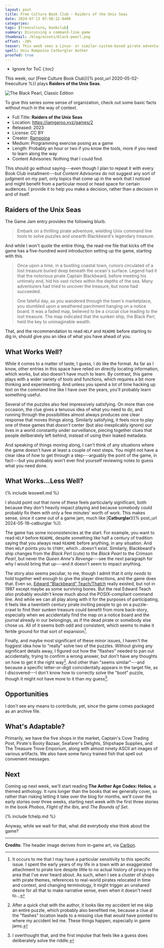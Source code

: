 ```yaml
---
layout: post
title: Free Culture Book Club — Raiders of the Unix Seas
date: 2024-07-13 07:50:12-0400
categories:
tags: [freeculture, bookclub]
summary: Discussing a command-line game
thumbnail: /blog/assets/black-pearl.png
offset: -20%
teaser: This week sees a Linux- or similar-system-based pirate adventure.
spell: Unix Rampoina Catburglar Aether
proofed: true
---
```


* Ignore for ToC
{:toc}

This week, our [Free Culture Book Club]({% post_url 2020-05-02-freeculture %}) plays **Raiders of the Unix Seas**.

![The Black Pearl, Classic Edition](/blog/assets/black-pearl.png "Why yes, I DID run ASCII art through software to generate a rasterized image of that art, because the SVG always came out empty...")

To give this series some sense of organization, check out some basic facts without much in the way of context.

 * Full Title:  **Raiders of the Unix Seas**
 * Location:  <https://jamgaroo.xyz/games/2>
 * Released:  2023
 * License:  CC BY
 * Creator:  [Rampoina](https://jamgaroo.xyz/users/Rampoina)
 * Medium:  Programming exercise posing as a game
 * Length:  Probably an hour or two if you know the tools, more if you need to learn along the way
 * Content Advisories:  Nothing that I could find.

This should go without saying---even though I plan to repeat it with every Book Club installment---but *Content Advisories* do not suggest any sort of judgment on my part, only topics that come up in the work that I noticed and might benefit from a particular mood or head space for certain audiences.  I provide it to help you make a decision, rather than a decision in and of itself.

## Raiders of the Unix Seas

The Game Jam entry provides the following blurb.

 > Embark on a thrilling pirate adventure, wielding Unix command line tools to solve puzzles and unearth Blackbeard's legendary treasure.

And while I won't quote the entire thing, the read-me file that kicks off the game has a five-hundred word introduction setting up the game, starting with this.

 > Once upon a time, in a bustling coastal town, rumors circulated of a lost treasure buried deep beneath the ocean's surface. Legend had it that the notorious pirate Captain Blackbeard, before meeting his untimely end, hid his vast riches within the depths of the sea. Many adventurers had tried to uncover the treasure, but none had succeeded.
 >
 > One fateful day, as you wandered through the town's marketplace, you stumbled upon a weathered parchment hanging on a notice board. It was a faded map, believed to be a crucial clue leading to the lost treasure. The map indicated that the sunken ship, the Black Perl, held the key to unimaginable wealth.

That, and the recommendation to read `HELP` and `README` before starting to dig in, should give you an idea of what you have ahead of you.

## What Works Well?

While it comes to a matter of taste, I guess, I do like the format.  As far as I know, other entries in this space have relied on directly locating information, which works, but also doesn't have much to learn.  By contrast, this game plays with a wider variety of tools and functions, which requires a bit more thinking and experimenting.  And unless you spend a lot of time hacking up text on the command line like I have over the years, you'll probably learn something useful.

Several of the puzzles also feel impressively satisfying.  On more than one occasion, the clue gives a tenuous idea of what you need to do, and running through the possibilities almost always produces one clear response that moves things along.  Similarly satisfying, it feels nice to play one of these games that *doesn't* center (but also inexplicably ignore) our lives in a world constantly under surveillance, piecing together clues that people deliberately left behind, instead of using their leaked metadata.

And speaking of things moving along, I can't think of any situations where the game doesn't have at least a couple of next steps.  You might not have a clear idea of *how* to get through a step---arguably the point of the game, in fact---but you probably won't ever find yourself reviewing notes to guess what you need done.

## What Works...Less Well?

{% include lesswell.md %}

I should point out that none of these feels particularly significant, both because they don't heavily impact playing and because somebody could probably fix them with only a few minutes' worth of work.  This makes sense, since it came out of a game jam, much like [**Catburglar**]({% post_url 2024-05-18-catburglar %}).

The game has some inconsistencies at the start.  For example, you want to read `HELP` before `README`, despite something like half a century of tradition saying that you always read `README` before anything, in any situation.  And then `HELP` points you to `STORY`, which...doesn't exist.  Similarly, Blackbeard's ship changes from the *Black Perl* (cute) to the *Black Pearl* to the *Crimson Pearl*, but never the *Queen Anne's Revenge*---see the next paragraph for why I would bring that up---and it doesn't seem to impact anything.

The story also seems peculiar, to me, though I admit that it only *needs* to hold together well enough to give the player directions, and the game does that.  Even so, [Edward "Blackbeard" Teach/Thatch](https://en.wikipedia.org/wiki/Blackbeard) really existed, but not in 1987 except maybe as some surviving bones.  But the real Edward Teach *also* probably wouldn't know much about the POSIX-compliant command line.  And while we can all play along with it for the purposes of participating, it feels like a twentieth century pirate inviting people to go on a puzzle-crawl to find their sunken treasure could benefit from more back-story, especially when we accidentally find the map on a notice board and the journal already in our belongings, as if the dead pirate or somebody else chose us.  All of it seems both odd and consistent, which seems to make it fertile ground for that sort of expansion[^3].

[^3]:  It occurs to me that I may have a particular sensitivity to this specific issue.  I spent the early years of my life in a town with an exaggerated attachment to pirate lore despite little to no actual history of piracy in the area that I've ever heard about.  As such, when I see a cluster of shops with pirate themes, references to real-world pirates relocated in time and context, and changing terminology, it might trigger an unshared desire for all that to make narrative sense, even when it doesn't need to...

Finally, and maybe most significant of these minor issues, I haven't the foggiest idea how to "really" solve two of the puzzles.  Without giving any significant details away, I figured out how the "flashes" needed to pan out accidentally, trying to confirm a wrong answer, but don't have any thoughts on how to get it the right way[^1].  And other than "seems similar"---and because a specific letter-or-digit coincidentally appears in the target file, as I discovered---I don't know how to correctly solve the "boot" puzzle, though it might not have more to it than my guess[^2].

[^1]:  After a quick chat with the author, it looks like my accident let me skip an entire puzzle, which probably also benefited me, because a clue at the "flashes" location leads to a missing clue that *would* have pointed to where my accident led me.  These things happen, especially in game jams.

[^2]:  I overthought that, and the first impulse that feels like a guess does deliberately solve the riddle.

## Opportunities

I don't see any means to contribute, yet, since the game comes packaged as an archive file.

## What's Adaptable?

Primarily, we have the five shops in the market, Captain's Cove Trading Post, Pirate's Booty Bazaar, Seafarer's Delights, Shipshape Supplies, and The Treasure Trove Emporium, along with almost ninety ASCII art images of various artifacts.  We also have some fancy trained fish that spell out convenient messages.

## Next

Coming up next week, we'll start reading **The Aether Age Codex:  Helios**, a themed anthology.  It runs longer than the books that we generally cover, so rather than risking letting it take over the blog for months, we'll cover the early stories over three weeks, starting next week with the first three stories in the book *Phobos*, *Flight of the Ibis*, and *The Bounds of Set*.

{% include fchelp.md %}

Anyway, while we wait for that, what did everybody else think about the game?

* * *

**Credits**:  The header image derives from in-game art, via [Carbon](https://carbon.now.sh/).
